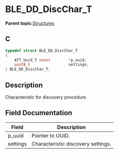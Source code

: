 # BLE\_DD\_DiscChar\_T

**Parent topic:**[Structures](GUID-B7B198D6-037B-468B-9A14-943F83191073.md)

## C

```c
typedef struct BLE_DD_DiscChar_T
{
    ATT_Uuid_T const        *p_uuid;
    uint8_t                 settings;
} BLE_DD_DiscChar_T;
```

## Description

Characteristic for discovery procedure.

## Field Documentation

|Field|Description|
|-----|-----------|
|p\_uuid|Pointer to UUID.|
|settings|Characteristic discovery settings.|

